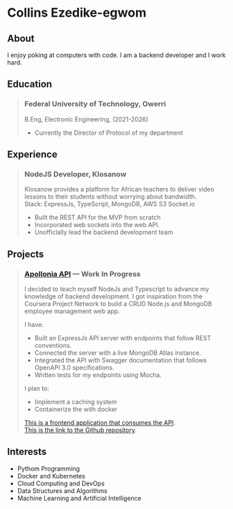 # Collins Ezedike-egwom

## About

I enjoy poking at computers with code. I am a backend developer and I work hard.

## Education

> ### Federal University of Technology, Owerri
>
> B.Eng, Electronic Engineering, (2021-2026)
>
> - Currently the Director of Protocol of my department

## Experience

> ### NodeJS Developer, Klosanow  
>
> Klosanow provides a platform for African teachers to deliver video lessons to their students without worrying about bandwidth.  
> Stack: ExpressJs, TypeScript, MongoDB, AWS S3 Socket.io
>
> - Built the REST API for the MVP from scratch  
> - Incorporated web sockets into the web API.  
> - Unofficlally lead the backend development team

## Projects

> ### [Apollonia API][Apollonia-API Live Link] — Work In Progress
>
> I decided to teach myself NodeJs and Typescript to advance my knowledge of backend development. I got inspiration from the Coursera Project Network to build a CRUD Node.js and MongoDB employee management web app.  
>
> I have:
>
> - Built an ExpressJs API server with endpoints that follow REST conventions.  
> - Connected the server with a live MongoDB Atlas instance.  
> - Integrated the API with Swagger documentation that follows OpenAPI 3.0 specifications.  
> - Written tests for my endpoints using Mocha.
>
> I plan to:  
>
> - Implement a caching system
> - Containerize the with docker
>
> [This is a frontend application that consumes the API][Apollonia-Frontend Live Link].  
> [This is the link to the Github repository][Apollonia-API Github Repository].  

## Interests

- Pythom Programming
- Docker and Kubernetes
- Cloud Computing and DevOps
- Data Structures and Algorithms
- Machine Learning and Artificial Intelligence

[Apollonia-API Github Repository]: https://github.com/collinsezedike/apollonia-api
[Apollonia-Frontend Live Link]: https://collinsezedike.github.io/apollonia-frontend
[Apollonia-API Live Link]: http://apollonia.onrender.com/api/v1/docs
